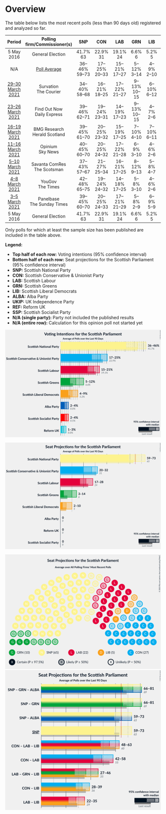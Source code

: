 # Overview

The table below lists the most recent polls (less than 90 days old) registered and analyzed so far.

| Period     | Polling firm/Commissioner(s) | SNP | CON | LAB | GRN | LIB | ALBA | UKIP | REF | SSP |
|:----------:|:----------------------------:|:--:|:--:|:--:|:--:|:--:|:--:|:--:|:--:|:--:|
| 5 May 2016 | General Election | 41.7% <br> 63 | 22.9% <br> 31 | 19.1% <br> 24 | 6.6% <br> 6 | 5.2% <br> 5 | 0.0% <br> 0 | 2.0% <br> 0 | 0.0% <br> 0 | 0.5% <br> 0 |
| N/A | [Poll Average](average.html) | 36–46% <br> 59–73 | 17–25% <br> 20–33 | 15–21% <br> 17–27 | 5–12% <br> 3–14 | 4–9% <br> 2–10 | 2–4% <br> 0 | N/A <br> N/A | 1–3% <br> 0 | 2–4% <br> 0 |
| [29–30 March 2021](2021-03-30-Survation.html) | Survation <br> The Courier | 34–40% <br> 58–68 | 16–21% <br> 18–25 | 17–22% <br> 21–27 | 9–13% <br> 10–15 | 6–10% <br> 6–12 | 2–4% <br> 0 | N/A <br> N/A | N/A <br> N/A | N/A <br> N/A |
| [23–26 March 2021](2021-03-26-FindOutNow.html) | Find Out Now <br> Daily Express | 39–46% <br> 62–71 | 19–24% <br> 23–31 | 14–19% <br> 17–23 | 9–13% <br> 10–15 | 4–7% <br> 2–6 | N/A <br> N/A | N/A <br> N/A | 1–3% <br> 0 | N/A <br> N/A |
| [16–19 March 2021](2021-03-19-BMGResearch.html) | BMG Research <br> Herald Scotland | 39–45% <br> 61–70 | 20–25% <br> 23–32 | 15–19% <br> 17–25 | 7–10% <br> 4–10 | 7–10% <br> 6–11 | N/A <br> N/A | N/A <br> N/A | 1–2% <br> 0 | N/A <br> N/A |
| [11–16 March 2021](2021-03-16-Opinium.html) | Opinium <br> Sky News | 40–45% <br> 60–70 | 20–25% <br> 24–32 | 17–22% <br> 21–28 | 6–9% <br> 3–10 | 4–6% <br> 2–6 | N/A <br> N/A | N/A <br> N/A | N/A <br> N/A | N/A <br> N/A |
| [5–10 March 2021](2021-03-10-SavantaComRes.html) | Savanta ComRes <br> The Scotsman | 37–43% <br> 57–67 | 21–27% <br> 25–34 | 16–21% <br> 17–25 | 8–12% <br> 9–13 | 5–8% <br> 4–7 | N/A <br> N/A | N/A <br> N/A | N/A <br> N/A | N/A <br> N/A |
| [4–8 March 2021](2021-03-08-YouGov.html) | YouGov <br> The Times | 42–48% <br> 65–75 | 19–24% <br> 24–32 | 14–18% <br> 17–25 | 5–8% <br> 3–10 | 4–6% <br> 2–6 | N/A <br> N/A | N/A <br> N/A | N/A <br> N/A | 2–4% <br> 0 |
| [3–5 March 2021](2021-03-05-Panelbase.html) | Panelbase <br> The Sunday Times | 39–45% <br> 60–70 | 20–25% <br> 24–33 | 17–21% <br> 21–29 | 5–8% <br> 2–9 | 6–9% <br> 5–9 | N/A <br> N/A | N/A <br> N/A | N/A <br> N/A | N/A <br> N/A |
| 5 May 2016 | General Election | 41.7% <br> 63 | 22.9% <br> 31 | 19.1% <br> 24 | 6.6% <br> 6 | 5.2% <br> 5 | 0.0% <br> 0 | 2.0% <br> 0 | 0.0% <br> 0 | 0.5% <br> 0 |

Only polls for which at least the sample size has been published are included in the table above.

**Legend:**
+ **Top half of each row:** Voting intentions (95% confidence interval)
+ **Bottom half of each row:** Seat projections for the Scottish Parliament (95% confidence interval)
+ **SNP:** Scottish National Party
+ **CON:** Scottish Conservative & Unionist Party
+ **LAB:** Scottish Labour
+ **GRN:** Scottish Greens
+ **LIB:** Scottish Liberal Democrats
+ **ALBA:** Alba Party
+ **UKIP:** UK Independence Party
+ **REF:** Reform UK
+ **SSP:** Scottish Socialist Party
+ **N/A (single party):** Party not included the published results
+ **N/A (entire row):** Calculation for this opinion poll not started yet


![Graph with voting intentions not yet produced](average.png "Voting Intentions")

![Graph with seats not yet produced](average-seats.png "Seats")

![Graph with seating plan not yet produced](average-seating-plan.png "Seating Plan")
![Graph with coalitions seats not yet produced](average-coalitions-seats.png "Coalitions Seats")
